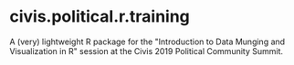 # civis.political.r.training
A (very) lightweight R package for the "Introduction to Data Munging and Visualization in R" session at the Civis 2019 Political Community Summit.
